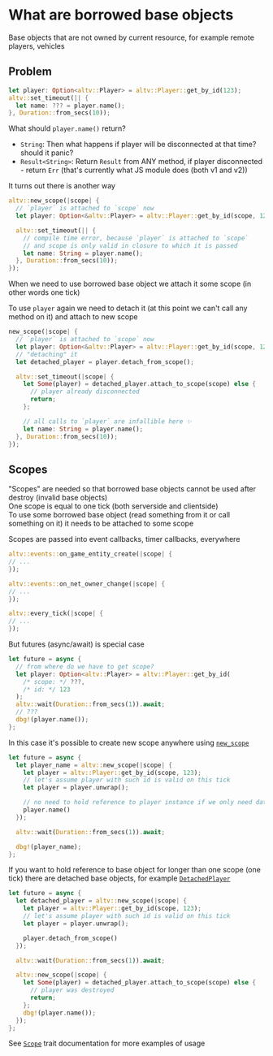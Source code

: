 # What are borrowed base objects

Base objects that are not owned by current resource,
for example remote players, vehicles

## Problem

```rust
let player: Option<altv::Player> = altv::Player::get_by_id(123);
altv::set_timeout(|| {
  let name: ??? = player.name();
}, Duration::from_secs(10));
```

What should `player.name()` return?

- `String`: Then what happens if player will be disconnected at that time? should it panic?
- `Result<String>`: Return `Result` from ANY method, if player disconnected - return `Err` (that's currently what JS module does (both v1 and v2))

It turns out there is another way

```rust
altv::new_scope(|scope| {
  // `player` is attached to `scope` now
  let player: Option<&altv::Player> = altv::Player::get_by_id(scope, 123);

  altv::set_timeout(|| {
    // compile time error, because `player` is attached to `scope`
    // and scope is only valid in closure to which it is passed
    let name: String = player.name();
  }, Duration::from_secs(10));
});
```

When we need to use borrowed base object we attach it some scope (in other words one tick)

To use `player` again we need to detach it (at this point we can't call any method on it) and attach to new scope

```rust
new_scope(|scope| {
  // `player` is attached to `scope` now
  let player: Option<&altv::Player> = altv::Player::get_by_id(scope, 123);
  // "detaching" it
  let detached_player = player.detach_from_scope();

  altv::set_timeout(|scope| {
    let Some(player) = detached_player.attach_to_scope(scope) else {
      // player already disconnected
      return;
    };

    // all calls to `player` are infallible here ✨
    let name: String = player.name();
  }, Duration::from_secs(10));
});
```

## Scopes

"Scopes" are needed so that borrowed base objects cannot be used
after destroy (invalid base objects)<br>
One scope is equal to one tick (both serverside and clientside)<br>
To use some borrowed base object (read something from it or call something on it)
it needs to be attached to some scope

Scopes are passed into event callbacks, timer callbacks, everywhere

```rust
altv::events::on_game_entity_create(|scope| {
// ...
});

altv::events::on_net_owner_change(|scope| {
// ...
});

altv::every_tick(|scope| {
// ...
});
```

But futures (async/await) is special case

```rust
let future = async {
  // from where do we have to get scope?
  let player: Option<altv::Player> = altv::Player::get_by_id(
    /* scope: */ ???,
    /* id: */ 123
  );
  altv::wait(Duration::from_secs(1)).await;
  // ???
  dbg!(player.name());
};
```

In this case it's possible to create new scope anywhere using [`new_scope`](super::scope::new_scope)

```rust
let future = async {
  let player_name = altv::new_scope(|scope| {
    let player = altv::Player::get_by_id(scope, 123);
    // let's assume player with such id is valid on this tick
    let player = player.unwrap();

    // no need to hold reference to player instance if we only need data from it
    player.name()
  });

  altv::wait(Duration::from_secs(1)).await;

  dbg!(player_name);
};
```

If you want to hold reference to base object for longer than one scope
(one tick) there are detached base objects, for example [`DetachedPlayer`](super::detached_player::DetachedPlayer)

```rust
let future = async {
  let detached_player = altv::new_scope(|scope| {
    let player = altv::Player::get_by_id(scope, 123);
    // let's assume player with such id is valid on this tick
    let player = player.unwrap();

    player.detach_from_scope()
  });

  altv::wait(Duration::from_secs(1)).await;

  altv::new_scope(|scope| {
    let Some(player) = detached_player.attach_to_scope(scope) else {
      // player was destroyed
      return;
    };
    dbg!(player.name());
  });
};
```

See [`Scope`](super::scope::Scope#example) trait documentation for more examples of usage
